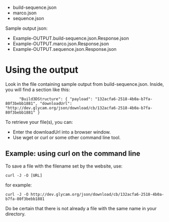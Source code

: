 
* build-sequence.json
* marco.json
* sequence.json

Sample output json:

* Example-OUTPUT.build-sequence.json.Response.json
* Example-OUTPUT.marco.json.Response.json
* Example-OUTPUT.sequence.json.Response.json

# Using the output

Look in the file containing sample output from build-sequence.json.  Inside, 
you will find a section like this:


`      "Build3DStructure": {
        "payload": "132acfa6-2518-4b0a-b7fa-80f3bebb1881",
        "downloadUrl": "http://dev.glycam.org/json/download/cb/132acfa6-2518-4b0a-b7fa-80f3bebb1881"
      }`

To retrieve your file(s), you can:

* Enter the downloadUrl into a browser window.
* Use wget or curl or some other command line tool.

## Example:  using curl on the command line

To save a file with the filename set by the website, use:

`curl -J -O [URL]`

for example:

`curl -J -O http://dev.glycam.org/json/download/cb/132acfa6-2518-4b0a-b7fa-80f3bebb1881`

Do be certain that there is not already a file with the same name in your directory.


